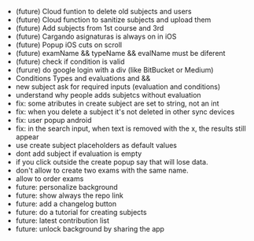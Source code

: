- (future) Cloud funtion to delete old subjects and users
- (future) Cloud function to sanitize subjects and upload them
- (future) Add subjects from 1st course and 3rd
- (future) Cargando asignaturas is always on in iOS
- (future) Popup iOS cuts on scroll
- (future) examName && typeName && evalName must be diferent
- (future) check if condition is valid
- (furure) do google login with a div (like BitBucket or Medium)
- Conditions Types and evaluations and &&
- new subject ask for required inputs (evaluation and conditions)
- understand why people adds subjetcs without evaluation
- fix: some atributes in create subject are set to string, not an int
- fix: when you delete a subject it's not deleted in other sync devices
- fix: user popup android
- fix: in the search input, when text is removed with the x, the results still appear
- use create subject placeholders as default values
- dont add subject if evaluation is empty
- if you click outside the create popup say that will lose data.
- don't allow to create two exams with the same name.
- allow to order exams
- future: personalize background
- future: show always the repo link
- future: add a changelog button
- future: do a tutorial for creating subjects
- future: latest contribution list
- future: unlock background by sharing the app
